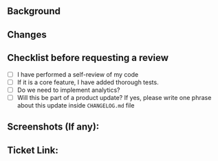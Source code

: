 ## Background

<!-- Provide a concise overview of the rationale behind this change. Include relevant context, prior discussions, or links to related issues. Ensure that the change aligns with the project's overall direction. -->

## Changes

<!-- Describe the specific, focused change made in this pull request. Detail the modifications clearly and avoid any unrelated or "extra" changes. -->

## Checklist before requesting a review

- [ ] I have performed a self-review of my code
- [ ] If it is a core feature, I have added thorough tests.
- [ ] Do we need to implement analytics?
- [ ] Will this be part of a product update? If yes, please write one phrase about this update inside `CHANGELOG.md` file

## Screenshots (If any):

## Ticket Link:
